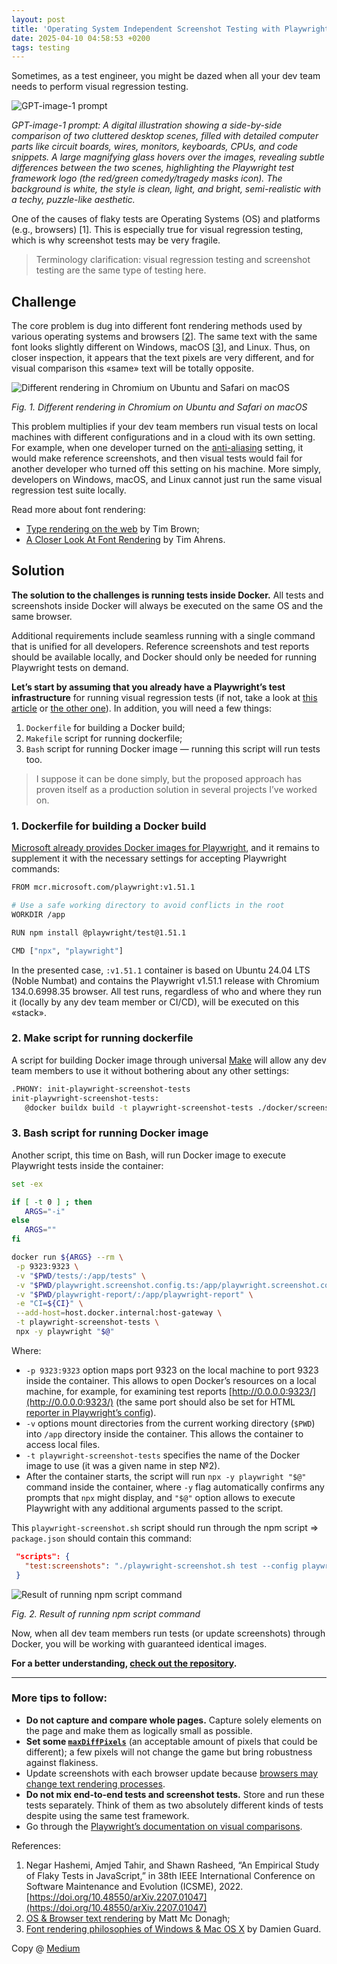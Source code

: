 ```yaml
---
layout: post
title: 'Operating System Independent Screenshot Testing with Playwright and Docker'
date: 2025-04-10 04:58:53 +0200
tags: testing
---
```


Sometimes, as a test engineer, you might be dazed when all your dev team needs to perform visual regression testing.

![GPT-image-1 prompt](/assets/2025-04-10/00-cover.jpg)

_GPT-image-1 prompt: A digital illustration showing a side-by-side comparison of two cluttered desktop scenes, filled with detailed computer parts like circuit boards, wires, monitors, keyboards, CPUs, and code snippets. A large magnifying glass hovers over the images, revealing subtle differences between the two scenes, highlighting the Playwright test framework logo (the red/green comedy/tragedy masks icon). The background is white, the style is clean, light, and bright, semi-realistic with a techy, puzzle-like aesthetic._

One of the causes of flaky tests are Operating Systems (OS) and platforms (e.g., browsers) [1]. This is especially true for visual regression testing, which is why screenshot tests may be very fragile.

> Terminology clarification: visual regression testing and screenshot testing are the same type of testing here.

## Challenge

The core problem is dug into different font rendering methods used by various operating systems and browsers [[2](https://www.inkwell.ie/typography/os-rendering.html)]. The same text with the same font looks slightly different on Windows, macOS [[3](https://damieng.com/blog/2007/06/13/font-rendering-philosophies-of-windows-and-mac-os-x/)], and Linux. Thus, on closer inspection, it appears that the text pixels are very different, and for visual comparison this «same» text will be totally opposite.

![Different rendering in Chromium on Ubuntu and Safari on macOS](/assets/2025-04-10/01-rendering-cromium-ubuntu-safari-macos.png)

_Fig. 1. Different rendering in Chromium on Ubuntu and Safari on macOS_

This problem multiplies if your dev team members run visual tests on local machines with different configurations and in a cloud with its own setting. For example, when one developer turned on the [anti-aliasing](https://www.oreilly.com/library/view/web-design-in/0596009879/ch28s04s05.html) setting, it would make reference screenshots, and then visual tests would fail for another developer who turned off this setting on his machine. More simply, developers on Windows, macOS, and Linux cannot just run the same visual regression test suite locally.

Read more about font rendering:

- [Type rendering on the web](https://blog.typekit.com/2010/10/05/type-rendering-on-the-web/) by Tim Brown;
- [A Closer Look At Font Rendering](https://www.smashingmagazine.com/2012/04/a-closer-look-at-font-rendering/) by Tim Ahrens.

## Solution

**The solution to the challenges is running tests inside Docker.** All tests and screenshots inside Docker will always be executed on the same OS and the same browser.

Additional requirements include seamless running with a single command that is unified for all developers. Reference screenshots and test reports should be available locally, and Docker should only be needed for running Playwright tests on demand.

**Let’s start by assuming that you already have a Playwright’s test infrastructure** for running visual regression tests (if not, take a look at [this article](https://www.browsercat.com/post/ultimate-guide-visual-testing-playwright) or [the other one](https://css-tricks.com/automated-visual-regression-testing-with-playwright/)). In addition, you will need a few things:

1. `Dockerfile` for building a Docker build;
2. `Makefile` script for running dockerfile;
3. `Bash` script for running Docker image — running this script will run tests too.

> I suppose it can be done simply, but the proposed approach has proven itself as a production solution in several projects I’ve worked on.

### 1. Dockerfile for building a Docker build

[Microsoft already provides Docker images for Playwright](https://playwright.dev/docs/docker), and it remains to supplement it with the necessary settings for accepting Playwright commands:

```bash
FROM mcr.microsoft.com/playwright:v1.51.1

# Use a safe working directory to avoid conflicts in the root
WORKDIR /app

RUN npm install @playwright/test@1.51.1

CMD ["npx", "playwright"]
```

In the presented case, `:v1.51.1` container is based on Ubuntu 24.04 LTS (Noble Numbat) and contains the Playwright v1.51.1 release with Chromium 134.0.6998.35 browser. All test runs, regardless of who and where they run it (locally by any dev team member or CI/CD), will be executed on this «stack».

### 2. Make script for running dockerfile

A script for building Docker image through universal [Make](<https://en.wikipedia.org/wiki/Make_(software)>) will allow any dev team members to use it without bothering about any other settings:

```bash
.PHONY: init-playwright-screenshot-tests
init-playwright-screenshot-tests:
   @docker buildx build -t playwright-screenshot-tests ./docker/screenshot-tests
```

### 3. Bash script for running Docker image

Another script, this time on Вash, will run Docker image to execute Playwright tests inside the container:

```bash
set -ex

if [ -t 0 ] ; then
   ARGS="-i"
else
   ARGS=""
fi

docker run ${ARGS} --rm \
 -p 9323:9323 \
 -v "$PWD/tests/:/app/tests" \
 -v "$PWD/playwright.screenshot.config.ts:/app/playwright.screenshot.config.ts" \
 -v "$PWD/playwright-report/:/app/playwright-report" \
 -e "CI=${CI}" \
 --add-host=host.docker.internal:host-gateway \
 -t playwright-screenshot-tests \
 npx -y playwright "$@"
```

Where:

- `-p 9323:9323` option maps port 9323 on the local machine to port 9323 inside the container. This allows to open Docker’s resources on a local machine, for example, for examining test reports [http://0.0.0.0:9323/](http://0.0.0.0:9323/) (the same port should also be set for HTML [reporter in Playwright’s config](https://playwright.dev/docs/api/class-testconfig#test-config-reporter)).
- `-v` options mount directories from the current working directory (`$PWD`) into `/app` directory inside the container. This allows the container to access local files.
- `-t playwright-screenshot-tests` specifies the name of the Docker image to use (it was a given name in step №2).
- After the container starts, the script will run `npx -y playwright "$@"` command inside the container, where `-y` flag automatically confirms any prompts that `npx` might display, and `"$@"` option allows to execute Playwright with any additional arguments passed to the script.

This `playwright-screenshot.sh` script should run through the npm script ⇒ `package.json` should contain this command:

```json
 "scripts": {
   "test:screenshots": "./playwright-screenshot.sh test --config playwright.screenshot.config.ts"
 }
```

![Result of running npm script command](/assets/2025-04-10/02-npm-run-test-screenshots.png)

_Fig. 2. Result of running npm script command_

Now, when all dev team members run tests (or update screenshots) through Docker, you will be working with guaranteed identical images.

**For a better understanding, [check out the repository](https://github.com/adequatica/visual-regression-testing).**

---

### More tips to follow:

- **Do not capture and compare whole pages.** Capture solely elements on the page and make them as logically small as possible.
- **Set some [`maxDiffPixels`](https://playwright.dev/docs/test-snapshots#maxdiffpixels)** (an acceptable amount of pixels that could be different); a few pixels will not change the game but bring robustness against flakiness.
- Update screenshots with each browser update because [browsers may change text rendering processes](https://developer.chrome.com/blog/better-text-rendering-in-chromium-based-browsers-on-windows).
- **Do not mix end-to-end tests and screenshot tests.** Store and run these tests separately. Think of them as two absolutely different kinds of tests despite using the same test framework.
- Go through the [Playwright’s documentation on visual comparisons](https://playwright.dev/docs/test-snapshots).

References:

1. Negar Hashemi, Amjed Tahir, and Shawn Rasheed, “An Empirical Study of Flaky Tests in JavaScript,” in 38th IEEE International Conference on Software Maintenance and Evolution (ICSME), 2022. [https://doi.org/10.48550/arXiv.2207.01047](https://doi.org/10.48550/arXiv.2207.01047)
2. [OS & Browser text rendering](https://www.inkwell.ie/typography/os-rendering.html) by Matt Mc Donagh;
3. [Font rendering philosophies of Windows & Mac OS X](https://damieng.com/blog/2007/06/13/font-rendering-philosophies-of-windows-and-mac-os-x/) by Damien Guard.

Copy @ [Medium](https://adequatica.medium.com/operating-system-independent-screenshot-testing-with-playwright-and-docker-6e2251a9eb32)
